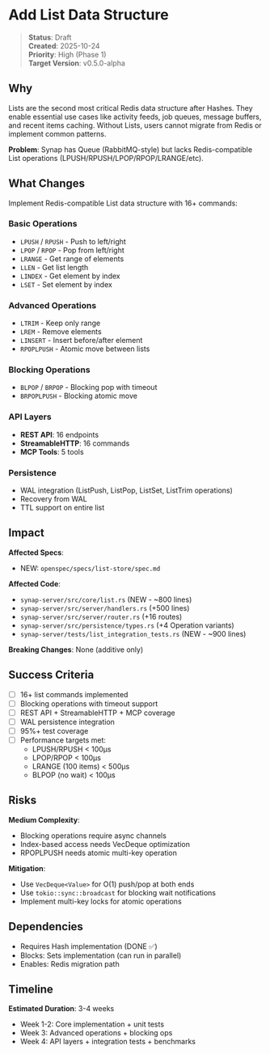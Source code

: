 # Add List Data Structure

> **Status**: Draft  
> **Created**: 2025-10-24  
> **Priority**: High (Phase 1)  
> **Target Version**: v0.5.0-alpha

## Why

Lists are the second most critical Redis data structure after Hashes. They enable essential use cases like activity feeds, job queues, message buffers, and recent items caching. Without Lists, users cannot migrate from Redis or implement common patterns.

**Problem**: Synap has Queue (RabbitMQ-style) but lacks Redis-compatible List operations (LPUSH/RPUSH/LPOP/RPOP/LRANGE/etc).

## What Changes

Implement Redis-compatible List data structure with 16+ commands:

### Basic Operations
- `LPUSH` / `RPUSH` - Push to left/right
- `LPOP` / `RPOP` - Pop from left/right
- `LRANGE` - Get range of elements
- `LLEN` - Get list length
- `LINDEX` - Get element by index
- `LSET` - Set element by index

### Advanced Operations
- `LTRIM` - Keep only range
- `LREM` - Remove elements
- `LINSERT` - Insert before/after element
- `RPOPLPUSH` - Atomic move between lists

### Blocking Operations
- `BLPOP` / `BRPOP` - Blocking pop with timeout
- `BRPOPLPUSH` - Blocking atomic move

### API Layers
- **REST API**: 16 endpoints
- **StreamableHTTP**: 16 commands
- **MCP Tools**: 5 tools

### Persistence
- WAL integration (ListPush, ListPop, ListSet, ListTrim operations)
- Recovery from WAL
- TTL support on entire list

## Impact

**Affected Specs**:
- NEW: `openspec/specs/list-store/spec.md`

**Affected Code**:
- `synap-server/src/core/list.rs` (NEW - ~800 lines)
- `synap-server/src/server/handlers.rs` (+500 lines)
- `synap-server/src/server/router.rs` (+16 routes)
- `synap-server/src/persistence/types.rs` (+4 Operation variants)
- `synap-server/tests/list_integration_tests.rs` (NEW - ~900 lines)

**Breaking Changes**: None (additive only)

## Success Criteria

- [ ] 16+ list commands implemented
- [ ] Blocking operations with timeout support
- [ ] REST API + StreamableHTTP + MCP coverage
- [ ] WAL persistence integration
- [ ] 95%+ test coverage
- [ ] Performance targets met:
  - LPUSH/RPUSH < 100µs
  - LPOP/RPOP < 100µs
  - LRANGE (100 items) < 500µs
  - BLPOP (no wait) < 100µs

## Risks

**Medium Complexity**:
- Blocking operations require async channels
- Index-based access needs VecDeque optimization
- RPOPLPUSH needs atomic multi-key operation

**Mitigation**:
- Use `VecDeque<Value>` for O(1) push/pop at both ends
- Use `tokio::sync::broadcast` for blocking wait notifications
- Implement multi-key locks for atomic operations

## Dependencies

- Requires Hash implementation (DONE ✅)
- Blocks: Sets implementation (can run in parallel)
- Enables: Redis migration path

## Timeline

**Estimated Duration**: 3-4 weeks

- Week 1-2: Core implementation + unit tests
- Week 3: Advanced operations + blocking ops
- Week 4: API layers + integration tests + benchmarks


